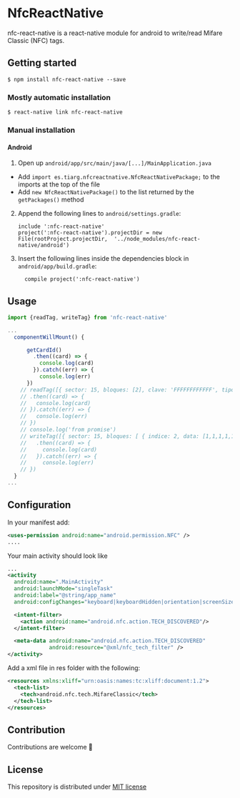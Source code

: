 # NfcReactNative

nfc-react-native is a react-native module for android to write/read Mifare Classic (NFC) tags.

## Getting started

`$ npm install nfc-react-native --save`

### Mostly automatic installation

`$ react-native link nfc-react-native`

### Manual installation

#### Android

1. Open up `android/app/src/main/java/[...]/MainApplication.java`
  - Add `import es.tiarg.nfcreactnative.NfcReactNativePackage;` to the imports at the top of the file
  - Add `new NfcReactNativePackage()` to the list returned by the `getPackages()` method
2. Append the following lines to `android/settings.gradle`:
    ```
    include ':nfc-react-native'
    project(':nfc-react-native').projectDir = new File(rootProject.projectDir,  '../node_modules/nfc-react-native/android')
    ```
3. Insert the following lines inside the dependencies block in `android/app/build.gradle`:
    ```
      compile project(':nfc-react-native')
    ```

## Usage
```javascript
import {readTag, writeTag} from 'nfc-react-native'

...
  componentWillMount() {  

      getCardId()
        .then((card) => {
          console.log(card)
        }).catch((err) => {
          console.log(err)
      })    
    // readTag([{ sector: 15, bloques: [2], clave: 'FFFFFFFFFFFF', tipoClave: 'A' }])
    // .then((card) => {
    //   console.log(card)
    // }).catch((err) => {
    //   console.log(err)
    // })
    // console.log('from promise')
    // writeTag([{ sector: 15, bloques: [ { indice: 2, data: [1,1,1,1,1,1,1,1,1,1,1,1,1,1,1,1] } ], clave: 'FFFFFFFFFFFF', tipoClave: 'A' }])
    //   .then((card) => {
    //     console.log(card)
    //   }).catch((err) => {
    //     console.log(err)
    // })
  }
...
```

## Configuration

In your manifest add:
```xml
<uses-permission android:name="android.permission.NFC" />
....
```
Your main activity should look like
```xml
...
<activity
  android:name=".MainActivity"
  android:launchMode="singleTask"
  android:label="@string/app_name"
  android:configChanges="keyboard|keyboardHidden|orientation|screenSize">

  <intent-filter>
    <action android:name="android.nfc.action.TECH_DISCOVERED"/>
  </intent-filter>

  <meta-data android:name="android.nfc.action.TECH_DISCOVERED"
             android:resource="@xml/nfc_tech_filter" />
</activity>
```

Add a xml file in res folder with the following:
```xml
<resources xmlns:xliff="urn:oasis:names:tc:xliff:document:1.2">
  <tech-list>
    <tech>android.nfc.tech.MifareClassic</tech>
  </tech-list>
</resources>
```

## Contribution
Contributions are welcome :raised_hands:

## License
This repository is distributed under [MIT license](https://github.com/Lube/nfc-react-native/blob/master/LICENSE) 

